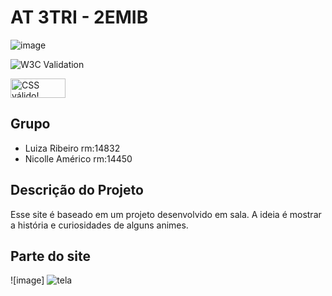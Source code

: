 # AT 3TRI - 2EMIB

![image](https://user-images.githubusercontent.com/84139409/196744219-2ad057c8-2bd1-41ce-945e-bb9787d077ee.png)

![W3C Validation](https://img.shields.io/w3c-validation/html?targetUrl=https%3A%2F%2F2emib-ac1.github.io%2F2emib-ac1%2F)

<p>
    <a href="https://jigsaw.w3.org/css-validator/check/referer">
        <img style="border:0;width:88px;height:31px"
            src="https://jigsaw.w3.org/css-validator/images/vcss-blue"
            alt="CSS válido!" />
    </a>
</p>

## Grupo
- Luiza Ribeiro    rm:14832
- Nicolle Américo  rm:14450

## Descrição do Projeto
Esse site é baseado em um projeto desenvolvido em sala. A ideia é mostrar a história e curiosidades de alguns animes. 

## Parte do site
![image]
![tela](https://user-images.githubusercontent.com/86444373/203359309-46f9e727-08d4-4592-93a4-fb4d931789c0.png)
